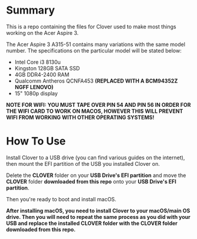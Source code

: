 Summary
=======
This is a repo containing the files for Clover used to make most things working on the Acer Aspire 3.

The Acer Aspire 3 A315-51 contains many variations with the same model number. The specifications on the particular model will be stated below:

* Intel Core i3 8130u
* Kingston 128GB SATA SSD
* 4GB DDR4-2400 RAM
* Qualcomm Antheros QCNFA453 **(REPLACED WITH A BCM94352Z NGFF LENOVO)**
* 15" 1080p display

**NOTE FOR WIFI: YOU MUST TAPE OVER PIN 54 AND PIN 56 IN ORDER FOR THE WIFI CARD TO WORK ON MACOS, HOWEVER THIS WILL PREVENT WIFI FROM WORKING WITH OTHER OPERATING SYSTEMS!**

How To Use
==========

Install Clover to a USB drive (you can find various guides on the internet), then mount the EFI partition of the USB you installed Clover on.

Delete the **CLOVER** folder on your **USB Drive's EFI partition** and move the **CLOVER** folder **downloaded from this repo** onto your **USB Drive's EFI partition**.

Then you're ready to boot and install macOS.

**After installing macOS, you need to install Clover to your macOS/main OS drive. Then you will need to repeat the same process as you did with your USB and replace the installed CLOVER folder with the CLOVER folder downloaded from this repo.**
